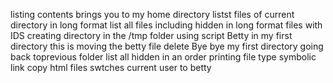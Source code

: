 listing contents
brings you to my home directory
listst files of current directory in long format
list all files including hidden in long format
files with IDS
creating directory in the /tmp folder using script
Betty in my first directory
this is moving the betty file
delete
Bye bye my first directory
going back toprevious folder
list all hidden in an order
printing file type
symbolic link
copy html files
swtches current user to betty
